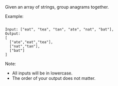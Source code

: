 Given an array of strings, group anagrams together.

Example:
```

Input: ["eat", "tea", "tan", "ate", "nat", "bat"],
Output:
[
  ["ate","eat","tea"],
  ["nat","tan"],
  ["bat"]
]

```
Note:

- All inputs will be in lowercase.
- The order of your output does not matter.

